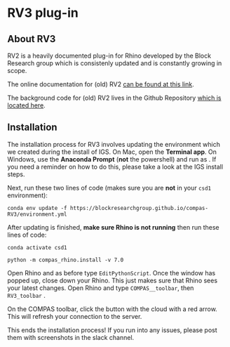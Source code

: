 # RV3 plug-in

## About RV3

RV2 is a heavily documented plug-in for Rhino developed by the Block Research group which is consistenly updated and is constantly growing in scope.

The online documentation for (old) RV2 [can be found at this link](https://blockresearchgroup.gitbook.io/rv2/).

The background code for (old) RV2 lives in the Github Repository [which is located here](https://github.com/BlockResearchGroup/compas-RV2).

## Installation

The installation process for RV3 involves updating the environment which we created during the install of IGS. On Mac, open the **Terminal app**. On Windows, use the **Anaconda Prompt** (**not** the powershell) and run as . If you need a reminder on how to do this, please take a look at the IGS install steps.

Next, run these two lines of code (makes sure you are **not** in your `csd1` environment):

```
conda env update -f https://blockresearchgroup.github.io/compas-RV3/environment.yml
```

After updating is finished, **make sure Rhino is not running** then run these lines of code:

```
conda activate csd1
```

```
python -m compas_rhino.install -v 7.0
```

Open Rhino and as before type `EditPythonScript`. Once the window has popped up, close down your Rhino. This just makes sure that Rhino sees your latest changes. Open Rhino and type `COMPAS__toolbar`, then `RV3_toolbar` .

On the COMPAS toolbar, click the button with the cloud with a red arrow. This will refresh your connection to the server.

This ends the installation process! If you run into any issues, please post them with screenshots in the slack channel.
